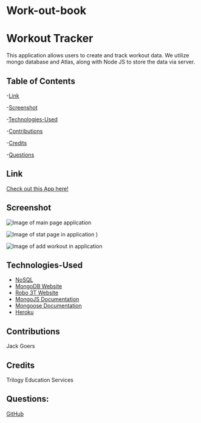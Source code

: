 # Work-out-book

# Workout Tracker

This application allows users to create and track workout data. We utilize mongo database and Atlas, along with Node JS to store the data via server. 

## Table of Contents

-[Link](#link)

-[Screenshot](#screenshot)

-[Technologies-Used](#technologies-used)

-[Contributions](#contributions)

-[Credits](#credits)

-[Questions](#questions)


## Link

[Check out this App here!](https://stark-plains-79269.herokuapp.com/)


## Screenshot

![Image of main page application](https://user-images.githubusercontent.com/81663225/144157420-b37ec464-f461-4abe-8d06-0bc84c6c5726.png)

![Image of stat page in application](https://user-images.githubusercontent.com/81663225/144157480-ee8e6322-4118-4e32-9d55-7a59c72fed80.png)
)

![Image of add workout in application](https://user-images.githubusercontent.com/81663225/144157509-b14594e3-eabb-4086-b6e3-dd0096de9a90.png)


## Technologies-Used

* [NoSQL](https://en.wikipedia.org/wiki/NoSQL)
* [MongoDB Website](https://www.mongodb.com/)
* [Robo 3T Website](https://robomongo.org/download)
* [MongoJS Documentation](https://www.npmjs.com/package/mongojs)
* [Mongoose Documentation](http://mongoosejs.com/docs/guide.html)
* [Heroku](https://www.heroku.com/)


## Contributions

Jack Goers

## Credits

Trilogy Education Services


## Questions:

[GitHub](https://github.com/jackgoers96)
